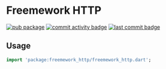 # Freemework HTTP
[![pub package](https://img.shields.io/pub/v/freemework_http.svg)](https://pub.dev/packages/freemework_http)
[![commit activity badge](https://img.shields.io/github/commit-activity/m/freemework/dart.http)](https://github.com/freemework/dart.http/pulse)
[![last commit badge](https://img.shields.io/github/last-commit/freemework/dart.http)](https://github.com/freemework/dart.http/graphs/commit-activity)

## Usage

```dart
import 'package:freemework_http/freemework_http.dart';
```
